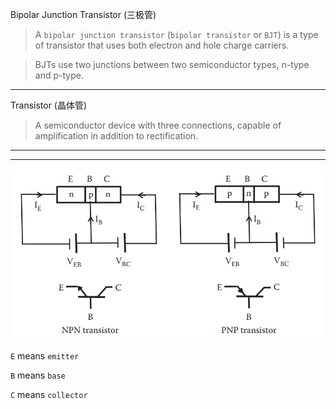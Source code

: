 Bipolar Junction Transistor (三极管)

> A `bipolar junction transistor` (`bipolar transistor` or `BJT`) is a type of transistor that uses both electron and hole charge carriers.

> BJTs use two junctions between two semiconductor types, n-type and p-type.

___

Transistor (晶体管)

> A semiconductor device with three connections, capable of amplification in addition to rectification.

___

___

![](/assets/Bipolar_junction_transistor.png)

`E` means `emitter`

`B` means `base`

`C` means `collector`